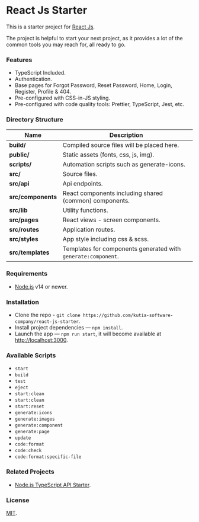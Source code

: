 # React Js Starter

This is a starter project for [React Js](https://reactjs.org/).

The project is helpful to start your next project, as it provides a lot of the common tools you may reach for, all ready to go.

### Features

- TypeScript Included.
- Authentication.
- Base pages for Forgot Password, Reset Password, Home, Login, Register, Profile & 404.
- Pre-configured with CSS-in-JS styling.
- Pre-configured with code quality tools: Prettier, TypeScript, Jest, etc.

### Directory Structure

| Name               | Description                                                   |
| ------------------ | ------------------------------------------------------------- |
| **build/**         | Compiled source files will be placed here.                    |
| **public/**        | Static assets (fonts, css, js, img).                          |
| **scripts/**       | Automation scripts such as generate-icons.                    |
| **src/**           | Source files.                                                 |
| **src/api**        | Api endpoints.                                                |
| **src/components** | React components including shared (common) components.        |
| **src/lib**        | Utility functions.                                            |
| **src/pages**      | React views - screen components.                              |
| **src/routes**     | Application routes.                                           |
| **src/styles**     | App style including css & scss.                               |
| **src/templates**  | Templates for components generated with `generate:component`. |

### Requirements

- [Node.js](https://nodejs.org/) v14 or newer.

### Installation

- Clone the repo - `git clone https://github.com/kutia-software-company/react-js-starter`.
- Install project dependencies — `npm install`.
- Launch the app — `npm run start`, it will become available at [http://localhost:3000](http://localhost:3000/).

### Available Scripts

- `start`
- `build`
- `test`
- `eject`
- `start:clean`
- `start:clean`
- `start:reset`
- `generate:icons`
- `generate:images`
- `generate:component`
- `generate:page`
- `update`
- `code:format`
- `code:check`
- `code:format:specific-file`

### Related Projects

- [Node.js TypeScript API Starter](https://github.com/kutia-software-company/express-typescript-starter).

### License

[MIT](LICENSE).
